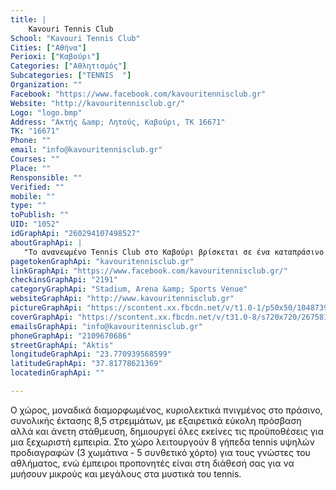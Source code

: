 ```yaml
---
title: |
    Kavouri Tennis Club
School: "Kavouri Tennis Club"
Cities: ["Αθήνα"]
Perioxi: ["Καβούρι"]
Categories: ["Αθλητισμός"]
Subcategories: ["TENNIS  "]
Organization: ""
Facebook: "https://www.facebook.com/kavouritennisclub.gr"
Website: "http://kavouritennisclub.gr/"
Logo: "logo.bmp"
Address: "Ακτής &amp; Λητούς, Καβούρι, ΤΚ 16671"
TK: "16671"
Phone: ""
email: "info@kavouritennisclub.gr"
Courses: ""
Place: ""
Rensponsible: ""
Verified: ""
mobile: ""
type: ""
toPublish: ""
UID: "1052"
idGraphApi: "260294107498527"
aboutGraphApi: | 
   "Το ανανεωμένο Tennis Club στο Καβούρι βρίσκεται σε ένα καταπράσινο περιβάλλον εξαιρετικής ομορφιάς, δίπλα στη θάλασσα."
pagetokenGraphApi: "kavouritennisclub.gr"
linkGraphApi: "https://www.facebook.com/kavouritennisclub.gr/"
checkinsGraphApi: "2191"
categoryGraphApi: "Stadium, Arena &amp; Sports Venue"
websiteGraphApi: "http://www.kavouritennisclub.gr"
pictureGraphApi: "https://scontent.xx.fbcdn.net/v/t1.0-1/p50x50/10487396_260296204164984_3470688069037385445_n.jpg?oh=e721588fba728380c8aace5b0a8c0a11&amp;oe=5B43D002"
coverGraphApi: "https://scontent.xx.fbcdn.net/v/t31.0-8/s720x720/26758115_789625517898714_5659301874893920250_o.jpg?oh=9d1a5d07302ba988b84709dc87ec828a&amp;oe=5B427598"
emailsGraphApi: "info@kavouritennisclub.gr"
phoneGraphApi: "2109670686"
streetGraphApi: "Aktis"
longitudeGraphApi: "23.770939568599"
latitudeGraphApi: "37.81778621369"
locatedinGraphApi: ""

---
```


Ο χώρος, μοναδικά διαμορφωμένος, κυριολεκτικά πνιγμένος στο πράσινο, συνολικής έκτασης 8,5 στρεμμάτων, με εξαιρετικά εύκολη πρόσβαση αλλά και άνετη στάθμευση, δημιουργεί όλες εκείνες τις προϋποθέσεις για μια ξεχωριστή εμπειρία. Στο χώρο λειτουργούν 8 γήπεδα tennis υψηλών προδιαγραφών (3 χωμάτινα - 5 συνθετικό χόρτο) για τους γνώστες του αθλήματος, ενώ έμπειροι προπονητές είναι στη διάθεσή σας για να μυήσουν μικρούς και μεγάλους στα μυστικά του tennis.

